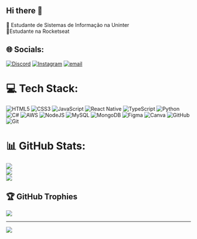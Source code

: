 ## Hi there 👋

 🧠 Estudante de Sistemas de Informação na Uninter <br/>
 🚀Estudante na Rocketseat <br/>

 

## 🌐 Socials:
[![Discord](https://img.shields.io/badge/Discord-%237289DA.svg?logo=discord&logoColor=white)](https://discord.gg/matzz11) [![Instagram](https://img.shields.io/badge/Instagram-%23E4405F.svg?logo=Instagram&logoColor=white)](https://instagram.com/mateus_von) [![email](https://img.shields.io/badge/Email-D14836?logo=gmail&logoColor=white)](mailto:Mateusvon205@gmail.com) 

# 💻 Tech Stack:
![HTML5](https://img.shields.io/badge/html5-%23E34F26.svg?style=plastic&logo=html5&logoColor=white) ![CSS3](https://img.shields.io/badge/css3-%231572B6.svg?style=plastic&logo=css3&logoColor=white) ![JavaScript](https://img.shields.io/badge/javascript-%23323330.svg?style=plastic&logo=javascript&logoColor=%23F7DF1E) ![React Native](https://img.shields.io/badge/react_native-%2320232a.svg?style=plastic&logo=react&logoColor=%2361DAFB) ![TypeScript](https://img.shields.io/badge/typescript-%23007ACC.svg?style=plastic&logo=typescript&logoColor=white) ![Python](https://img.shields.io/badge/python-3670A0?style=plastic&logo=python&logoColor=ffdd54) ![C#](https://img.shields.io/badge/c%23-%23239120.svg?style=plastic&logo=csharp&logoColor=white) ![AWS](https://img.shields.io/badge/AWS-%23FF9900.svg?style=plastic&logo=amazon-aws&logoColor=white) ![NodeJS](https://img.shields.io/badge/node.js-6DA55F?style=plastic&logo=node.js&logoColor=white) ![MySQL](https://img.shields.io/badge/mysql-4479A1.svg?style=plastic&logo=mysql&logoColor=white) ![MongoDB](https://img.shields.io/badge/MongoDB-%234ea94b.svg?style=plastic&logo=mongodb&logoColor=white) ![Figma](https://img.shields.io/badge/figma-%23F24E1E.svg?style=plastic&logo=figma&logoColor=white) ![Canva](https://img.shields.io/badge/Canva-%2300C4CC.svg?style=plastic&logo=Canva&logoColor=white) ![GitHub](https://img.shields.io/badge/github-%23121011.svg?style=plastic&logo=github&logoColor=white) ![Git](https://img.shields.io/badge/git-%23F05033.svg?style=plastic&logo=git&logoColor=white)
# 📊 GitHub Stats:
![](https://github-readme-stats.vercel.app/api?username=MateusVon&theme=dark&hide_border=false&include_all_commits=false&count_private=false)<br/>
![](https://nirzak-streak-stats.vercel.app/?user=MateusVon&theme=dark&hide_border=false)<br/>
![](https://github-readme-stats.vercel.app/api/top-langs/?username=MateusVon&theme=dark&hide_border=false&include_all_commits=false&count_private=false&layout=compact)

## 🏆 GitHub Trophies
![](https://github-profile-trophy.vercel.app/?username=MateusVon&theme=radical&no-frame=true&no-bg=false&margin-w=4)

---
[![](https://visitcount.itsvg.in/api?id=MateusVon&icon=2&color=0)](https://visitcount.itsvg.in)

<!-- Proudly created with GPRM ( https://gprm.itsvg.in ) -->
